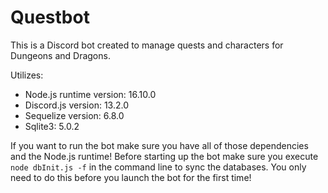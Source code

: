 # Questbot

This is a Discord bot created to manage quests and characters for Dungeons and Dragons.

Utilizes: 
- Node.js runtime version: 16.10.0
- Discord.js version: 13.2.0
- Sequelize version: 6.8.0
- Sqlite3: 5.0.2
    
If you want to run the bot make sure you have all of those dependencies and the Node.js runtime!
Before starting up the bot make sure you execute
    ```node dbInit.js -f```
in the command line to sync the databases. You only need to do this before you launch the bot for the first time!
